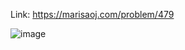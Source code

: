 Link: https://marisaoj.com/problem/479

![image](https://github.com/user-attachments/assets/9d3f673d-1db6-4501-a0c6-72059934291e)

